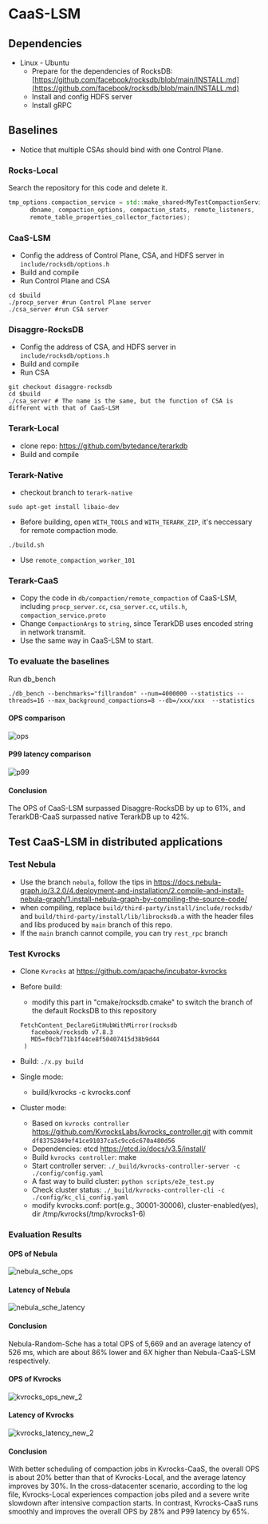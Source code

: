 # **CaaS-LSM**

## **Dependencies**

- Linux - Ubuntu
    - Prepare for the dependencies of RocksDB: [https://github.com/facebook/rocksdb/blob/main/INSTALL.md](https://github.com/facebook/rocksdb/blob/main/INSTALL.md)
    - Install and config HDFS server
    - Install gRPC

## Baselines

- Notice that multiple CSAs should bind with one Control Plane.
### **Rocks-Local**
Search the repository for this code and delete it.
```c++
tmp_options.compaction_service = std::make_shared<MyTestCompactionService>(
      dbname, compaction_options, compaction_stats, remote_listeners,
      remote_table_properties_collector_factories);
```


### **CaaS-LSM**

- Config the address of Control Plane, CSA, and HDFS server in `include/rocksdb/options.h`
- Build and compile
- Run Control Plane and CSA

```shell
cd $build
./procp_server #run Control Plane server
./csa_server #run CSA server
```


### **Disaggre-RocksDB**
- Config the address of CSA, and HDFS server in `include/rocksdb/options.h`
- Build and compile
- Run CSA

```
git checkout disaggre-rocksdb
cd $build
./csa_server # The name is the same, but the function of CSA is different with that of CaaS-LSM
```

### **Terark-Local**
- clone repo: https://github.com/bytedance/terarkdb
- Build and compile

### **Terark-Native**
- checkout branch to ```terark-native```
```
sudo apt-get install libaio-dev
```
- Before building, open ```WITH_TOOLS``` and ```WITH_TERARK_ZIP```, it's neccessary for remote compaction mode.
```
./build.sh
```
- Use ```remote_compaction_worker_101```

### **Terark-CaaS**
- Copy the code in ```db/compaction/remote_compaction``` of CaaS-LSM, including ```procp_server.cc```, ```csa_server.cc```, ```utils.h```, ```compaction_service.proto```
- Change ```CompactionArgs``` to ```string```, since TerarkDB uses encoded string in network transmit.
- Use the same way in CaaS-LSM to start.

### To evaluate the baselines
Run db_bench
```
./db_bench --benchmarks="fillrandom" --num=4000000 --statistics --threads=16 --max_background_compactions=8 --db=/xxx/xxx  --statistics
```
#### OPS comparison
![ops](https://github.com/asd1ej9h/CaaS-LSM/assets/113972303/88d00f46-e5a8-4fbc-88a0-6d4d79f5a867)

#### P99 latency comparison
![p99](https://github.com/asd1ej9h/CaaS-LSM/assets/113972303/394b4c10-476a-41c6-983e-6209236a869e)

#### Conclusion
The OPS of CaaS-LSM surpassed Disaggre-RocksDB by up to 61%, and TerarkDB-CaaS surpassed native TerarkDB up to 42%.

## Test CaaS-LSM in distributed applications

### Test Nebula
- Use the branch ```nebula```, follow the tips in https://docs.nebula-graph.io/3.2.0/4.deployment-and-installation/2.compile-and-install-nebula-graph/1.install-nebula-graph-by-compiling-the-source-code/ 
- when compiling, replace ```build/third-party/install/include/rocksdb/``` and ```build/third-party/install/lib/librocksdb.a``` with the header files and libs produced by ```main``` branch of this repo.
- If the `main` branch cannot compile, you can try `rest_rpc` branch

### Test Kvrocks
- Clone `Kvrocks` at https://github.com/apache/incubator-kvrocks
- Before build:
    - modify this part in "cmake/rocksdb.cmake" to switch the branch of the default RocksDB to this repository
     ```
     FetchContent_DeclareGitHubWithMirror(rocksdb
        facebook/rocksdb v7.8.3
        MD5=f0cbf71b1f44ce8f50407415d38b9d44
      )
     ```

- Build: ```./x.py build```
- Single mode:
    - build/kvrocks -c kvrocks.conf 
- Cluster mode:
    - Based on ```kvrocks controller``` https://github.com/KvrocksLabs/kvrocks_controller.git with commit ```df83752849ef41ce91037ca5c9cc6c670a480d56```
    - Dependencies: etcd https://etcd.io/docs/v3.5/install/
    - Build ```kvrocks controller```: make
    - Start controller server: ```./_build/kvrocks-controller-server -c ./config/config.yaml```
    - A fast way to build cluster: ```python scripts/e2e_test.py```
    - Check cluster status: ```./_build/kvrocks-controller-cli -c ./config/kc_cli_config.yaml```
    - modify kvrocks.conf: port(e.g., 30001-30006), cluster-enabled(yes), dir /tmp/kvrocks(/tmp/kvrocks1-6)

### Evaluation Results
#### OPS of Nebula

![nebula_sche_ops](https://github.com/asd1ej9h/CaaS-LSM/assets/113972303/6efd5434-ec76-4127-86cf-7eea1fad5d20)

#### Latency of Nebula
![nebula_sche_latency](https://github.com/asd1ej9h/CaaS-LSM/assets/113972303/d9cbfd85-996b-4af8-a1f6-7607fa9ccf8d)

#### Conclusion
Nebula-Random-Sche has a total OPS of 5,669 and an average latency of 526 ms, which are about 86% lower and 6$X$ higher than Nebula-CaaS-LSM respectively.


#### OPS of Kvrocks
![kvrocks_ops_new_2](https://github.com/asd1ej9h/CaaS-LSM/assets/113972303/ab1610c6-c720-4845-91fa-5a9aa10d0d6e)

#### Latency of Kvrocks
![kvrocks_latency_new_2](https://github.com/asd1ej9h/CaaS-LSM/assets/113972303/dfb30952-bbd8-43aa-b296-19621a83edae)

#### Conclusion
With better scheduling of compaction jobs in Kvrocks-CaaS, the overall OPS is about 20% better than that of Kvrocks-Local, and the average latency improves by 30%. In the cross-datacenter scenario, according to the log file, Kvrocks-Local experiences compaction jobs piled and a severe write slowdown after intensive compaction starts. In contrast, Kvrocks-CaaS runs smoothly and improves the overall OPS by 28% and P99 latency by 65%.

